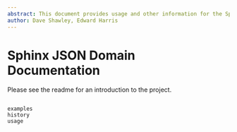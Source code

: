 ```yaml
---
abstract: This document provides usage and other information for the Sphinx JSON Domain extension.
author: Dave Shawley, Edward Harris
---
```


# Sphinx JSON Domain Documentation

Please see the readme for an introduction to the project.

```{toctree}

examples
history
usage
```
